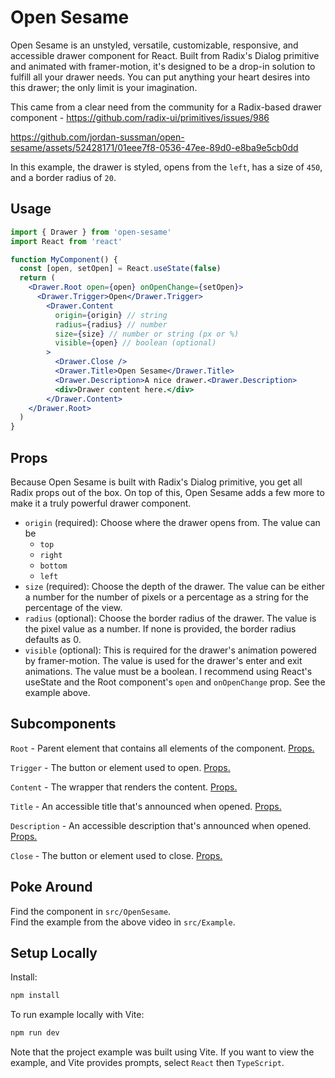 # Open Sesame
Open Sesame is an unstyled, versatile, customizable, responsive, and accessible drawer component for React. Built from Radix's Dialog primitive and animated with framer-motion, it's designed to be a drop-in solution to fulfill all your drawer needs. You can put anything your heart desires into this drawer; the only limit is your imagination.

This came from a clear need from the community for a Radix-based drawer component - https://github.com/radix-ui/primitives/issues/986

https://github.com/jordan-sussman/open-sesame/assets/52428171/01eee7f8-0536-47ee-89d0-e8ba9e5cb0dd

In this example, the drawer is styled, opens from the `left`, has a size
of `450`, and a border radius of `20`.

## Usage
```jsx
import { Drawer } from 'open-sesame'
import React from 'react'

function MyComponent() {
  const [open, setOpen] = React.useState(false)
  return (
    <Drawer.Root open={open} onOpenChange={setOpen}>
      <Drawer.Trigger>Open</Drawer.Trigger>
        <Drawer.Content
          origin={origin} // string
          radius={radius} // number
          size={size} // number or string (px or %)
          visible={open} // boolean (optional)
        >
          <Drawer.Close />
          <Drawer.Title>Open Sesame</Drawer.Title>
          <Drawer.Description>A nice drawer.<Drawer.Description>
          <div>Drawer content here.</div>
        </Drawer.Content>
    </Drawer.Root>
  )
}
```

## Props
Because Open Sesame is built with Radix's Dialog primitive, you get
all Radix props out of the box. On top of this, Open Sesame adds
a few more to make it a truly powerful drawer component.

- `origin` (required): Choose where the drawer opens from. The value can be
  - `top`
  - `right`
  - `bottom`
  - `left`
- `size` (required): Choose the depth of the drawer. The value can be either a
number for the number of pixels or a percentage as a string for the percentage of the view.
- `radius` (optional): Choose the border radius of the drawer. The value is the pixel value as a number. If none is provided, the border radius defaults
as 0.
- `visible` (optional): This is required for the drawer's animation powered by framer-motion. The value is used for the drawer's enter and exit animations. The value must be a boolean. I recommend using React's useState and the Root component's `open` and `onOpenChange` prop. See the example above.

## Subcomponents
`Root` - Parent element that contains all elements of the component. [Props.](https://www.radix-ui.com/docs/primitives/components/dialog#root)

`Trigger` - The button or element used to open. [Props.](https://www.radix-ui.com/docs/primitives/components/dialog#trigger)

`Content` - The wrapper that renders the content. [Props.](https://www.radix-ui.com/docs/primitives/components/dialog#content)

`Title` - An accessible title that's announced when opened. [Props.](https://www.radix-ui.com/docs/primitives/components/dialog#title)

`Description` - An accessible description that's announced when opened. [Props.](https://www.radix-ui.com/docs/primitives/components/dialog#description)

`Close` - The button or element used to close. [Props.](https://www.radix-ui.com/docs/primitives/components/dialog#close)

## Poke Around
Find the component in `src/OpenSesame`.
<br>
Find the example from the above video in `src/Example`.

## Setup Locally
Install:
```bash
npm install
```
To run example locally with Vite:
```bash
npm run dev
```
Note that the project example was built using Vite. If you want to view the example, and Vite provides prompts, select `React` then `TypeScript`.

